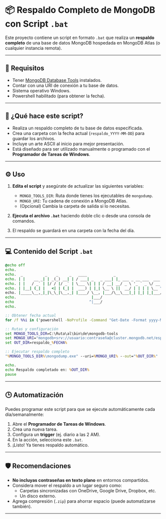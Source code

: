 # 📦 Respaldo Completo de MongoDB con Script `.bat`

Este proyecto contiene un script en formato `.bat` que realiza un **respaldo completo** de una base de datos MongoDB hospedada en MongoDB Atlas (o cualquier instancia remota).

---

## 🧰 Requisitos

- Tener [MongoDB Database Tools](https://www.mongodb.com/try/download/database-tools) instalados.
- Contar con una URI de conexión a tu base de datos.
- Sistema operativo Windows.
- Powershell habilitado (para obtener la fecha).

---

## 📁 ¿Qué hace este script?

- Realiza un respaldo completo de tu base de datos especificada.
- Crea una carpeta con la fecha actual (`respaldo_YYYY-MM-DD`) para guardar los archivos.
- Incluye un arte ASCII al inicio para mejor presentación.
- Está diseñado para ser utilizado manualmente o programado con el **Programador de Tareas de Windows**.

---

## ⚙️ Uso

1. **Edita el script** y asegúrate de actualizar las siguientes variables:
   - `MONGO_TOOLS_DIR`: Ruta donde tienes los ejecutables de `mongodump`.
   - `MONGO_URI`: Tu cadena de conexión a MongoDB Atlas.
   - (Opcional) Cambia la carpeta de salida si lo necesitas.

2. **Ejecuta el archivo `.bat`** haciendo doble clic o desde una consola de comandos.

3. El respaldo se guardará en una carpeta con la fecha del día.

---

## 💻 Contenido del Script `.bat`

```bat
@echo off
echo.
echo.  _          _    _     _   ____            _                     
echo. | |    __ _| | _(_) __| | / ___| _   _ ___| |_ ___ _ __ ___  ___ 
echo. | |   / _` | |/ / |/ _` | \___ \| | | / __| __/ _ \ '_ ` _ \/ __|
echo. | |__| (_| |   <| | (_| |  ___) | |_| \__ \ ||  __/ | | | | \__ \
echo. |_____\__,_|_|\_\_|\__,_| |____/ \__, |___/\__\___|_| |_| |_|___/
echo.                                  |___/                           
echo                                  ^|___/                                      
echo.

:: Obtener fecha actual
for /f %%i in ('powershell -NoProfile -Command "Get-Date -Format yyyy-MM-dd"') do set FECHA=%%i

:: Rutas y configuración
set MONGO_TOOLS_DIR=C:\Ruta\al\bin\de\mongodb-tools
set MONGO_URI="mongodb+srv://usuario:contraseña@cluster.mongodb.net/espacios"
set OUT_DIR=respaldo_%FECHA%

:: Ejecutar respaldo completo
"%MONGO_TOOLS_DIR%\mongodump.exe" --uri=%MONGO_URI% --out="%OUT_DIR%"

echo.
echo Respaldo completado en: %OUT_DIR%
pause
```

---

## 🕒 Automatización

Puedes programar este script para que se ejecute automáticamente cada día/semanalmente:

1. Abre el **Programador de Tareas de Windows**.
2. Crea una nueva tarea.
3. Configura un **trigger** (ej. diario a las 2 AM).
4. En la acción, selecciona este `.bat`.
5. ¡Listo! Ya tienes respaldo automático.

---

## 🛡️ Recomendaciones

- **No incluyas contraseñas en texto plano** en entornos compartidos.
- Considera mover el respaldo a un lugar seguro como:
  - Carpetas sincronizadas con OneDrive, Google Drive, Dropbox, etc.
  - Un disco externo.
- Agrega compresión (`.zip`) para ahorrar espacio (puede automatizarse también).

---

